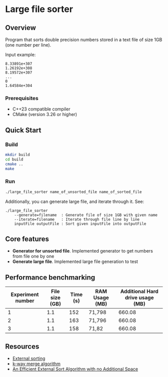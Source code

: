 # Large file sorter  

## Overview
Program that sorts double precision numbers stored in a text file of size 1GB (one number per line). 

Input example:
```text 
8.33891e+307
1.26192e+308
8.19572e+307
...
0
1.64584e+304
```

### Prerequisites
- C++23 compatible compiler
- CMake (version 3.26 or higher)

## Quick Start

### Build
```bash
mkdir build
cd build
cmake ..
make
```

### Run

```bash
./large_file_sorter name_of_unsorted_file name_of_sorted_file
```

Additionally, you can generate large file, and iterate through it. See:
```text
./large_file_sorter 
    --generate=filename  : Generate file of size 1GB with given name 
    --iterate=filename   : Iterate through file line by line
    inputFile outputFile : Sort given inputFile into outputFile
```

## Core features

- **Generator for unsorted file**. Implemented generator to get numbers from file one by one 
- **Generate large file**. Implemented large file generation to test

## Performance benchmarking 

| Experiment number | File size (GB) | Time (s) | RAM Usage (MB) | Additional Hard drive usage (MB) |
|-------------------|----------------|----------|----------------|----------------------------------|
| 1                 | 1.1            | 152      | 71,798         | 660.08                           |
| 2                 | 1.1            | 163      | 71,796         | 660.08                           |
| 3                 | 1.1            | 158      | 71,82          | 660.08                           |
       


## Resources 

- [External sorting](https://en.wikipedia.org/wiki/External_sorting)
- [k-way merge algorithm](https://en.wikipedia.org/wiki/K-way_merge_algorithm)
- [An Efficient External Sort Algorithm with no Additional Space](https://www.researchgate.net/publication/220460059_An_Efficient_External_Sort_Algorithm_with_no_Additional_Space_Short_Note)

